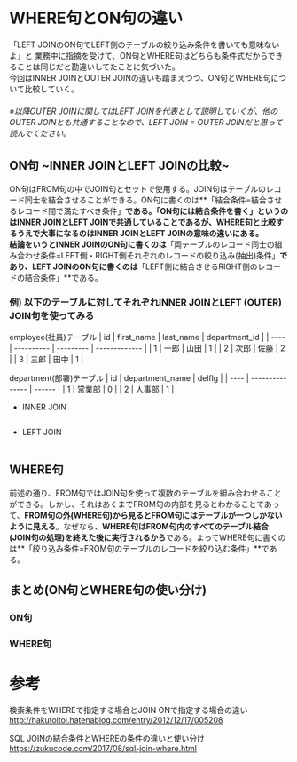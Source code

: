 # WHERE句とON句の違い
「LEFT JOINのON句でLEFT側のテーブルの絞り込み条件を書いても意味ないよ」と
業務中に指摘を受けて、ON句とWHERE句はどちらも条件式だからできることは同じだと勘違いしてたことに気づいた。  
今回はINNER JOINとOUTER JOINの違いも踏まえつつ、ON句とWHERE句について比較していく。

###### ※以降OUTER JOINに関してはLEFT JOINを代表として説明していくが、他のOUTER JOINとも共通することなので、LEFT JOIN = OUTER JOINだと思って読んでください。

## ON句 ~INNER JOINとLEFT JOINの比較~
ON句はFROM句の中でJOIN句とセットで使用する。JOIN句はテーブルのレコード同士を結合させることができる。ON句に書くのは**「結合条件=結合させるレコード間で満たすべき条件」**である。「ON句には結合条件を書く」というのはINNER JOINとLEFT JOINで共通していることであるが、WHERE句と比較するうえで大事になるのはINNER JOINとLEFT JOINの意味の違いにある。  
結論をいうとINNER JOINのON句に書くのは**「両テーブルのレコード同士の組み合わせ条件=LEFT側・RIGHT側それぞれのレコードの絞り込み(抽出)条件」**であり、LEFT JOINのON句に書くのは**「LEFT側に結合させるRIGHT側のレコードの結合条件」**である。

### 例) 以下のテーブルに対してそれぞれINNER JOINとLEFT (OUTER) JOIN句を使ってみる

employee(社員)テーブル
| id   | first_name | last_name | department_id |
| ---- | ---------- | --------- | ------------- |
| 1    | 一郎       | 山田      | 1             |
| 2    | 次郎       | 佐藤      | 2             |
| 3    | 三郎       | 田中      | 1             |

department(部署)テーブル
| id   | department_name | delflg |
| ---- | --------------- | ------ |
| 1    | 営業部          | 0      |
| 2    | 人事部          | 1      |

- INNER JOIN
```sql

```



- LEFT JOIN
```sql

```

  



## WHERE句

前述の通り、FROM句ではJOIN句を使って複数のテーブルを組み合わせることができる。しかし、それはあくまでFROM句の内部を見るとわかることであって、**FROM句の外(WHERE句)から見るとFROM句にはテーブルが一つしかないように見える**。なぜなら、**WHERE句はFROM句内のすべてのテーブル結合(JOIN句の処理)を終えた後に実行されるから**である。よってWHERE句に書くのは**「絞り込み条件=FROM句のテーブルのレコードを絞り込む条件」**である。

## まとめ(ON句とWHERE句の使い分け)
### ON句

### WHERE句


# 参考

検索条件をWHEREで指定する場合とJOIN ONで指定する場合の違い  
http://hakutoitoi.hatenablog.com/entry/2012/12/17/005208

SQL JOINの結合条件とWHEREの条件の違いと使い分け  
https://zukucode.com/2017/08/sql-join-where.html